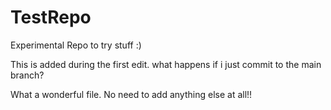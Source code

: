 # TestRepo
Experimental Repo to try stuff :)

This is added during the first edit. what happens if i just commit to the main branch?

What a wonderful file. No need to add anything else at all!!


